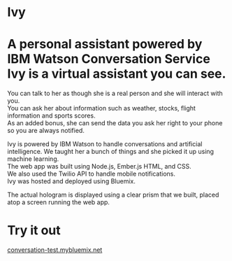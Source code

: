 # Ivy
A personal assistant powered by IBM Watson Conversation Service
Ivy is a virtual assistant you can see.<br>
======
You can talk to her as though she is a real person and she will interact with you.<br>
You can ask her about information such as weather, stocks, flight information and sports scores. <br>
As an added bonus, she can send the data you ask her right to your phone so you are always notified.

Ivy is powered by IBM Watson to handle conversations and artificial intelligence. We taught her a bunch of things and she picked it up using machine learning.<br> The web app was built using Node.js, Ember.js HTML, and CSS. <br>We also used the Twilio API to handle mobile notifications.<br> Ivy was hosted and deployed using Bluemix.

The actual hologram is displayed using a clear prism that we built, placed atop a screen running the web app.

Try it out
====
[conversation-test.mybluemix.net](http://conversation-test.mybluemix.net)
